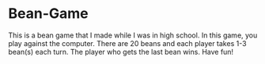 # Bean-Game
This is a bean game that I made while I was in high school. 
In this game, you play against the computer. There are 20 beans and each player takes 1-3 bean(s) each turn. The player who gets the last bean wins. Have fun!
